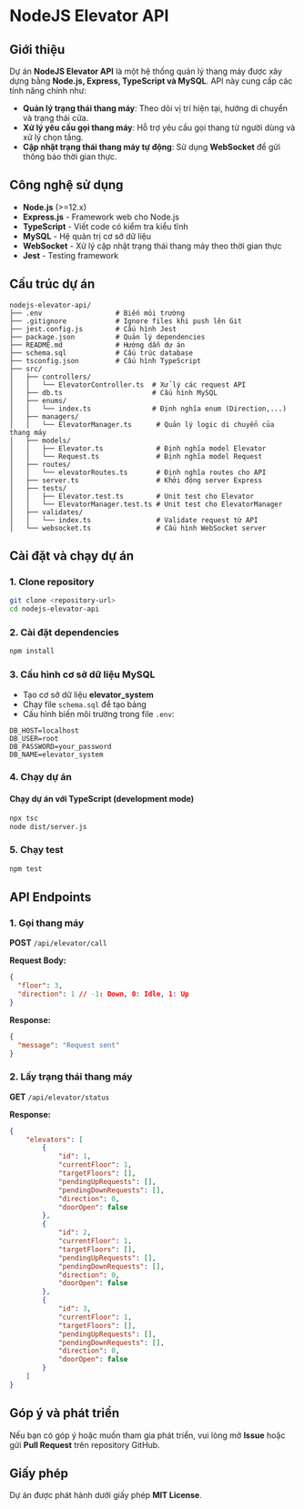 # NodeJS Elevator API

## Giới thiệu

Dự án **NodeJS Elevator API** là một hệ thống quản lý thang máy được xây dựng bằng **Node.js, Express, TypeScript và MySQL**. API này cung cấp các tính năng chính như:

- **Quản lý trạng thái thang máy**: Theo dõi vị trí hiện tại, hướng di chuyển và trạng thái cửa.
- **Xử lý yêu cầu gọi thang máy**: Hỗ trợ yêu cầu gọi thang từ người dùng và xử lý chọn tầng.
- **Cập nhật trạng thái thang máy tự động**: Sử dụng **WebSocket** để gửi thông báo thời gian thực.

## Công nghệ sử dụng

- **Node.js** (>=12.x)
- **Express.js** - Framework web cho Node.js
- **TypeScript** - Viết code có kiểm tra kiểu tĩnh
- **MySQL** - Hệ quản trị cơ sở dữ liệu
- **WebSocket** - Xử lý cập nhật trạng thái thang máy theo thời gian thực
- **Jest** - Testing framework

## Cấu trúc dự án

```
nodejs-elevator-api/
├── .env                  # Biến môi trường
├── .gitignore            # Ignore files khi push lên Git
├── jest.config.js        # Cấu hình Jest
├── package.json          # Quản lý dependencies
├── README.md             # Hướng dẫn dự án
├── schema.sql            # Cấu trúc database
├── tsconfig.json         # Cấu hình TypeScript
├── src/
│   ├── controllers/
│   │   └── ElevatorController.ts  # Xử lý các request API
│   ├── db.ts                      # Cấu hình MySQL
│   ├── enums/
│   │   └── index.ts               # Định nghĩa enum (Direction,...)
│   ├── managers/
│   │   └── ElevatorManager.ts      # Quản lý logic di chuyển của thang máy
│   ├── models/
│   │   ├── Elevator.ts             # Định nghĩa model Elevator
│   │   └── Request.ts              # Định nghĩa model Request
│   ├── routes/
│   │   └── elevatorRoutes.ts       # Định nghĩa routes cho API
│   ├── server.ts                   # Khởi động server Express
│   ├── tests/
│   │   ├── Elevator.test.ts        # Unit test cho Elevator
│   │   └── ElevatorManager.test.ts # Unit test cho ElevatorManager
│   ├── validates/
│   │   └── index.ts                # Validate request từ API
│   └── websocket.ts                # Cấu hình WebSocket server
```

## Cài đặt và chạy dự án

### 1. Clone repository

```sh
git clone <repository-url>
cd nodejs-elevator-api
```

### 2. Cài đặt dependencies

```sh
npm install
```

### 3. Cấu hình cơ sở dữ liệu MySQL

- Tạo cơ sở dữ liệu **elevator_system**
- Chạy file `schema.sql` để tạo bảng
- Cấu hình biến môi trường trong file `.env`:

```
DB_HOST=localhost
DB_USER=root
DB_PASSWORD=your_password
DB_NAME=elevator_system
```

### 4. Chạy dự án

#### Chạy dự án với TypeScript (development mode)

```sh
npx tsc
node dist/server.js
```

### 5. Chạy test

```sh
npm test
```

## API Endpoints

### 1. Gọi thang máy

**POST** `/api/elevator/call`

**Request Body:**

```json
{
  "floor": 3,
  "direction": 1 // -1: Down, 0: Idle, 1: Up
}
```

**Response:**

```json
{
  "message": "Request sent"
}
```

### 2. Lấy trạng thái thang máy

**GET** `/api/elevator/status`

**Response:**

```json
{
    "elevators": [
        {
            "id": 1,
            "currentFloor": 1,
            "targetFloors": [],
            "pendingUpRequests": [],
            "pendingDownRequests": [],
            "direction": 0,
            "doorOpen": false
        },
        {
            "id": 2,
            "currentFloor": 1,
            "targetFloors": [],
            "pendingUpRequests": [],
            "pendingDownRequests": [],
            "direction": 0,
            "doorOpen": false
        },
        {
            "id": 3,
            "currentFloor": 1,
            "targetFloors": [],
            "pendingUpRequests": [],
            "pendingDownRequests": [],
            "direction": 0,
            "doorOpen": false
        }
    ]
}
```

## Góp ý và phát triển

Nếu bạn có góp ý hoặc muốn tham gia phát triển, vui lòng mở **Issue** hoặc gửi **Pull Request** trên repository GitHub.

## Giấy phép

Dự án được phát hành dưới giấy phép **MIT License**.
